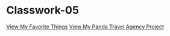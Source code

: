 # Classwork-05
[View My Favorite Things](ErinApo_My_Favorite_Things.html)
[View My Panda Travel Agency Project](Panda_Travel_Agency.html)
